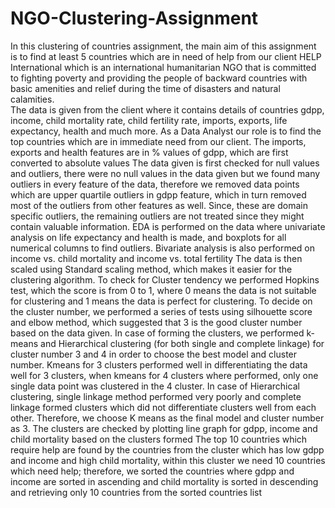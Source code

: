 # NGO-Clustering-Assignment

  In this clustering of countries assignment, the main aim of this assignment is to find at least 5 countries which are in need of help from our client HELP International which is an international humanitarian NGO that is committed to fighting poverty and providing the people of backward countries with basic amenities and relief during the time of disasters and natural calamities.<br>
  The data is given from the client where it contains details of countries gdpp, income, child mortality rate, child fertility rate, imports, exports, life expectancy, health and much more. As a Data Analyst our role is to find the top countries which are in immediate need from our client. The imports, exports and health features are in % values of gdpp, which are first converted to absolute values
  The data given is first checked for null values and outliers, there were no null values in the data given but we found many outliers in every feature of the data, therefore we removed data points which are upper quartile outliers in gdpp feature, which in turn removed most of the outliers from other features as well. Since, these are domain specific outliers, the remaining outliers are not treated since they might contain valuable information.
  EDA is performed on the data where univariate analysis on life expectancy and health is made, and boxplots for all numerical columns to find outliers. Bivariate analysis is also performed on income vs. child mortality and income vs. total fertility
  The data is then scaled using Standard scaling method, which makes it easier for the clustering algorithm.
  To check for Cluster tendency we performed Hopkins test, which the score is from 0 to 1, where 0 means the data is not suitable for clustering and 1 means the data is perfect for clustering. To decide on the cluster number, we performed a series of tests using silhouette score and elbow method, which suggested that 3 is the good cluster number based on the data given.
  In case of forming the clusters, we performed k-means and Hierarchical clustering (for both single and complete linkage) for cluster number 3 and 4 in order to choose the best model and cluster number. Kmeans for 3 clusters performed well in differentiating the data well for 3 clusters, when kmeans for 4 clusters where performed, only one single data point was clustered in the 4 cluster. In case of Hierarchical clustering, single linkage method performed very poorly and complete linkage formed clusters which did not differentiate clusters well from each other. Therefore, we choose K means as the final model and cluster number as 3. The clusters are checked by plotting line graph for gdpp, income and child mortality based on the clusters formed
  The top 10 countries which require help are found by the countries from the cluster which has low gdpp and income and high child mortality, within this cluster we need 10 countries which need help; therefore, we sorted the countries where gdpp and income are sorted in ascending and child mortality is sorted in descending and retrieving only 10 countries from the sorted countries list
